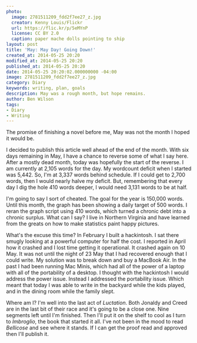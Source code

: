 ```yaml
---
photo:
  image: 2781511209_fdd2f7ee27_z.jpg
  creator: Kenny Louis/Flickr
  url: https://flic.kr/p/5eMYnP
  license: CC BY 2.0
  caption: paper mache dolls pointing to ship
layout: post
title: 'May: May Day! Going Down!'
created_at: 2014-05-25 20:20
modified_at: 2014-05-25 20:20
published_at: 2014-05-25 20:20
date: 2014-05-25 20:20:02.000000000 -04:00
image: 2781511209_fdd2f7ee27_z.jpg
category: Diary
keywords: writing, plan, goals
description: May was a rough month, but hope remains.
author: Ben Wilson
tags:
- Diary
- Writing
---
```

The promise of finishing a novel before me, May was not the month I hoped it would be.
<!-- more -->

I decided to publish this article well ahead of the end of the month. With six days remaining in May, I have a chance to reverse some of what I say here. After a mostly dead month, today was hopefully the start of the reverse. I am currently at 2,105 words for the day. My wordcount deficit when I started was 5,442. So, I'm at 3,337 words behind schedule. If I could get to 2,700 words, then I would nearly halve my deficit. But, remembering that every day I dig the hole 410 words deeper, I would need 3,131 words to be at half.

I'm going to say I sort of cheated. The goal for the year is 150,000 words. Until this month, the graph has been showing a daily target of 500 words. I reran the graph script using 410 words, which turned a chronic debt into a chronic surplus. What can I say? I live in Northern Virginia and have learned from the greats on how to make statistics paint happy pictures.

What's the excuse this time? In February I built a hackintosh. I sat there smugly looking at a powerful computer for half the cost. I reported in April how it crashed and I lost time getting it operational. It crashed again on 10 May. It was not until the night of 23 May that I had recovered enough that I could write. My solution was to break down and buy a MacBook Air. In the past I had been running Mac Minis, which had all of the power of a laptop with all of the portability of a desktop. I thought with the hackintosh I would address the power issue. Instead I addressed the portability issue. Which meant that today I was able to write in the backyard while the kids played, and in the dining room while the family slept.

Where am I? I'm well into the last act of *Luctation*. Both Jonaldy and Creed are in the last bit of their race and it's going to be a close one. Nine segments left until I'm finished. Then I'll put it on the shelf to cool as I turn to *Imbroglio*, the book that started it all. I've not been in the mood to read *Bellicose* and see where it stands. If I can get the proof read and approved then I'll publish it.
